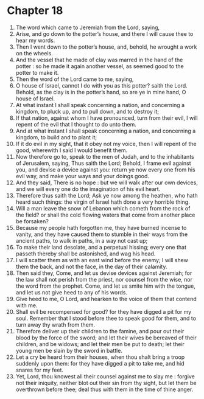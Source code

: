 # Chapter 18

1. The word which came to Jeremiah from the Lord, saying,
2. Arise, and go down to the potter’s house, and there I will cause thee to hear my words.
3. Then I went down to the potter’s house, and, behold, he wrought a work on the wheels.
4. And the vessel that he made of clay was marred in the hand of the potter : so he made it again another vessel, as seemed good to the potter to make it.
5. Then the word of the Lord came to me, saying,
6. O house of Israel, cannot I do with you as this potter? saith the Lord. Behold, as the clay is in the potter’s hand, so are ye in mine hand, O house of Israel.
7. At what instant I shall speak concerning a nation, and concerning a kingdom, to pluck up, and to pull down, and to destroy it;
8. If that nation, against whom I have pronounced, turn from their evil, I will repent of the evil that I thought to do unto them.
9. And at what instant I shall speak concerning a nation, and concerning a kingdom, to build and to plant it;
10. If it do evil in my sight, that it obey not my voice, then I will repent of the good, wherewith I said I would benefit them.
11. Now therefore go to, speak to the men of Judah, and to the inhabitants of Jerusalem, saying, Thus saith the Lord; Behold, I frame evil against you, and devise a device against you: return ye now every one from his evil way, and make your ways and your doings good.
12. And they said, There is no hope : but we will walk after our own devices, and we will every one do the imagination of his evil heart.
13. Therefore thus saith the Lord; Ask ye now among the heathen, who hath heard such things: the virgin of Israel hath done a very horrible thing.
14. Will a man leave the snow of Lebanon which cometh from the rock of the field? or shall the cold flowing waters that come from another place be forsaken?
15. Because my people hath forgotten me, they have burned incense to vanity, and they have caused them to stumble in their ways from the ancient paths, to walk in paths, in a way not cast up;
16. To make their land desolate, and a perpetual hissing; every one that passeth thereby shall be astonished, and wag his head.
17. I will scatter them as with an east wind before the enemy; I will shew them the back, and not the face, in the day of their calamity.
18. Then said they, Come, and let us devise devices against Jeremiah; for the law shall not perish from the priest, nor counsel from the wise, nor the word from the prophet. Come, and let us smite him with the tongue, and let us not give heed to any of his words.
19. Give heed to me, O Lord, and hearken to the voice of them that contend with me.
20. Shall evil be recompensed for good? for they have digged a pit for my soul. Remember that I stood before thee to speak good for them, and to turn away thy wrath from them.
21. Therefore deliver up their children to the famine, and pour out their blood by the force of the sword; and let their wives be bereaved of their children, and be widows; and let their men be put to death; let their young men be slain by the sword in battle.
22. Let a cry be heard from their houses, when thou shalt bring a troop suddenly upon them: for they have digged a pit to take me, and hid snares for my feet.
23. Yet, Lord, thou knowest all their counsel against me to slay me : forgive not their iniquity, neither blot out their sin from thy sight, but let them be overthrown before thee; deal thus with them in the time of thine anger.

